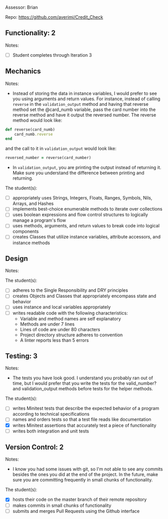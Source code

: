 Assessor: Brian

Repo: https://github.com/averimj/Credit_Check

## Functionality: 2

Notes:

- [ ] Student completes through Iteration 3

## Mechanics

Notes:

* Instead of storing the data in instance variables, I would prefer to see you using arguments and return values. For instance, instead of calling `reverse` in the `validation_output` method and having that reverse method set the @card_numb variable, pass the card number into the reverse method and have it output the reversed number. The reverse method would look like:

```ruby
def reverse(card_numb)
    card_numb.reverse
end
```

and the call to it in `validation_output` would look like:

```ruby
reversed_number = reverse(card_number)
```

* In `validation_output`, you are printing the output instead of returning it. Make sure you understand the difference between printing and returning.

The student(s):

- [ ] appropriately uses Strings, Integers, Floats, Ranges, Symbols, Nils, Arrays, and Hashes
- [ ] implements best-choice enumerable methods to iterate over collections
- [ ] uses boolean expressions and flow control structures to logically manage a program's flow
- [ ] uses methods, arguments, and return values to break code into logical components
- [ ] creates Classes that utilize instance variables, attribute accessors, and instance methods

## Design

Notes:

The student(s):

- [ ] adheres to the Single Responsibility and DRY principles
- [ ] creates Objects and Classes that appropriately encompass state and behavior
- [ ] uses instance and local variables appropriately
- [ ] writes readable code with the following characteristics:
    * Variable and method names are self explanatory
    * Methods are under 7 lines
    * Lines of code are under 80 characters
    * Project directory structure adheres to convention
    * A linter reports less than 5 errors

## Testing: 3

Notes:

* The tests you have look good. I understand you probably ran out of time, but I would prefer that you write the tests for the valid_number? and validation_output methods before tests for the helper methods. 

The student(s):

- [ ] writes Minitest tests that describe the expected behavior of a program according to technical specifications
- [ ] names and orders tests so that a test file reads like documentation
- [x] writes Minitest assertions that accurately test a piece of functionality
- [ ] writes both integration and unit tests

## Version Control: 2

Notes:

* I know you had some issues with git, so I'm not able to see any commits besides the ones you did at the end of the project. In the future, make sure you are committing frequently in small chunks of functionality. 

The student(s):

- [x] hosts their code on the master branch of their remote repository
- [ ] makes commits in small chunks of functionality
- [ ] submits and merges Pull Requests using the Github interface

